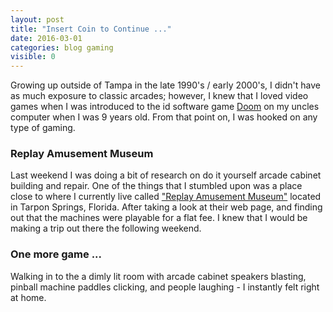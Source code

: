 ```yaml
---
layout: post
title: "Insert Coin to Continue ..."
date: 2016-03-01
categories: blog gaming
visible: 0
---
```

Growing up outside of Tampa in the late 1990's / early 2000's, I didn't have as much exposure to classic arcades; however, I knew that I loved video games when I was introduced to the id software game [Doom][Doom] on my uncles computer when I was 9 years old. From that point on, I was hooked on any type of gaming.

### Replay Amusement Museum ###
Last weekend I was doing a bit of research on do it yourself arcade cabinet building and repair. One of the things that I stumbled upon was a place close to where I currently live called ["Replay Amusement Museum"][Replay] located in Tarpon Springs, Florida. After taking a look at their web page, and finding out that the machines were playable for a flat fee. I knew that I would be making a trip out there the following weekend.

### One more game ... ###
Walking in to the a dimly lit room with arcade cabinet speakers blasting, pinball machine paddles clicking, and people laughing - I instantly felt right at home.



[Doom]:     https://en.wikipedia.org/wiki/Doom_(1993_video_game)
[Replay]:   http://www.replaymuseum.org/
